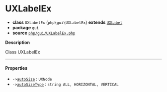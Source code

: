 # UXLabelEx

- **class** `UXLabelEx` (`php\gui\UXLabelEx`) **extends** [`UXLabel`](https://github.com/jphp-compiler/jphp/blob/master/jphp-gui-ext/api-docs/classes/php/gui/UXLabel.md)
- **package** `gui`
- **source** [`php/gui/UXLabelEx.php`](./src/main/resources/JPHP-INF/sdk/php/gui/UXLabelEx.php)

**Description**

Class UXLabelEx

---

#### Properties

- `->`[`autoSize`](#prop-autosize) : `UXNode`
- `->`[`autoSizeType`](#prop-autosizetype) : `string ALL, HORIZONTAL, VERTICAL`